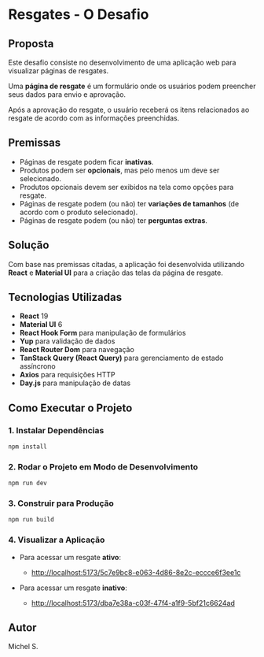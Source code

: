 # Resgates - O Desafio

## Proposta

Este desafio consiste no desenvolvimento de uma aplicação web para visualizar páginas de resgates.

Uma **página de resgate** é um formulário onde os usuários podem preencher seus dados para envio e aprovação.

Após a aprovação do resgate, o usuário receberá os itens relacionados ao resgate de acordo com as informações preenchidas.

## Premissas

- Páginas de resgate podem ficar **inativas**.
- Produtos podem ser **opcionais**, mas pelo menos um deve ser selecionado.
- Produtos opcionais devem ser exibidos na tela como opções para resgate.
- Páginas de resgate podem (ou não) ter **variações de tamanhos** (de acordo com o produto selecionado).
- Páginas de resgate podem (ou não) ter **perguntas extras**.

## Solução

Com base nas premissas citadas, a aplicação foi desenvolvida utilizando **React** e **Material UI** para a criação das telas da página de resgate.

## Tecnologias Utilizadas

- **React** 19
- **Material UI** 6
- **React Hook Form** para manipulação de formulários
- **Yup** para validação de dados
- **React Router Dom** para navegação
- **TanStack Query (React Query)** para gerenciamento de estado assíncrono
- **Axios** para requisições HTTP
- **Day.js** para manipulação de datas

## Como Executar o Projeto

### 1. Instalar Dependências

```sh
npm install
```

### 2. Rodar o Projeto em Modo de Desenvolvimento

```sh
npm run dev
```

### 3. Construir para Produção

```sh
npm run build
```

### 4. Visualizar a Aplicação

- Para acessar um resgate **ativo**:

  - [http://localhost:5173/5c7e9bc8-e063-4d86-8e2c-eccce6f3ee1c](http://localhost:5173/5c7e9bc8-e063-4d86-8e2c-eccce6f3ee1c)

- Para acessar um resgate **inativo**:
  - [http://localhost:5173/dba7e38a-c03f-47f4-a1f9-5bf21c6624ad](http://localhost:5173/dba7e38a-c03f-47f4-a1f9-5bf21c6624ad)

## Autor

Michel S.
